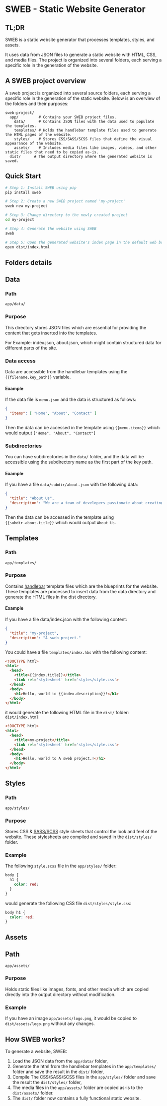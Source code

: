 # SWEB - Static Website Generator

## TL;DR

SWEB is a static website generator that processes templates, styles, and assets.


It uses data from JSON files to generate a static website with HTML, CSS, and media files. The project is organized into several folders, each serving a specific role in the generation of the website.

## A SWEB project overview

A sweb project is organized into several source folders, each serving a specific role in the generation of the static website.
Below is an overview of the folders and their purposes:

```
sweb-project/
  app/         # Contains your SWEB project files.
    data/      # Contains JSON files with the data used to populate the templates.
    templates/ # Holds the handlebar template files used to generate the HTML pages of the website.
    styles/    # Stores CSS/SASS/SCSS files that define the visual appearance of the website.
    assets/    # Includes media files like images, videos, and other static files that need to be copied as-is.
  dist/      # The output directory where the generated website is saved.
```

## Quick Start

```bash
# Step 1: Install SWEB using pip
pip install sweb

# Step 2: Create a new SWEB project named 'my-project'
sweb new my-project

# Step 3: Change directory to the newly created project
cd my-project

# Step 4: Generate the website using SWEB
sweb

# Step 5: Open the generated website's index page in the default web browser
open dist/index.html
```



## Folders details

## Data

### Path
```
app/data/
```

### Purpose

This directory stores JSON files which are essential for providing the content that gets inserted into the templates.

For Example: index.json, about.json, which might contain structured data for different parts of the site.

### Data access

Data are accessible from the handlebar templates using the `{{filename.key_path}}` variable.

#### Example
If the data file is `menu.json` and the data is structured as follows:

```json
{
  "items": [ "Home", "About", "Contact" ]
}
```
Then the data can be accessed in the template using `{{menu.items}}` which would output `["Home", "About", "Contact"]`

### Subdirectories

You can have subdirectories in the `data/` folder, and the data will be accessible using the subdirectory name as the first part of the key path.


#### Example
If you have a file `data/subdir/about.json` with the following data:
```json
{
  "title": "About Us",
  "description": "We are a team of developers passionate about creating amazing websites."
}
```
Then the data can be accessed in the template using `{{subdir.about.title}}` which would output `About Us`.


## Templates

### Path
```
app/templates/
```

### Purpose

Contains [handlebar](https://handlebarsjs.com/) template files which are the blueprints for the website. These templates are processed to insert data from the data directory and generate the HTML files in the dist directory.

#### Example

If you have a file data/index.json with the following content:
```json
{
  "title": "my-project",
  "description": "A sweb project."
}
```

You could have a file `templates/index.hbs` with the following content:
```html
<!DOCTYPE html>
<html>
  <head>
    <title>{{index.title}}</title>
    <link rel='stylesheet' href='styles/style.css'>
  </head>
  <body>
    <h1>Hello, world to {{index.description}}!</h1>
  </body>
</html>
```

it would generate the following HTML file in the `dist/` folder: `dist/index.html`
```html
<!DOCTYPE html>
<html>
  <head>
    <title>my-project</title>
    <link rel='stylesheet' href='styles/style.css'>
  </head>
  <body>
    <h1>Hello, world to A sweb project.!</h1>
  </body>
</html>
```



## Styles

### Path

```
app/styles/
```

### Purpose

Stores CSS & [SASS/SCSS](https://sass-lang.com/) style sheets that control the look and feel of the website. These stylesheets are compiled and saved in the `dist/styles/` folder.

### Example

The following `style.scss` file in the `app/styles/` folder:
```scss
body {
  h1 {
    color: red;
  }
}
```

would generate the following CSS file `dist/styles/style.css`:
```css
body h1 {
  color: red;
}
```

## Assets

## Path
```
app/assets/
```

### Purpose

Holds static files like images, fonts, and other media which are copied directly into the output directory without modification.

### Example

If you have an image `app/assets/logo.png`, it would be copied to `dist/assets/logo.png` without any changes.


## How SWEB works?

To generate a website, SWEB:
1. Load the JSON data from the `app/data/` folder,
2. Generate the html from the handlebar templates in the `app/templates/` folder and save the result in the `dist/` folder,
3. Compile The CSS/SASS/SCSS files in the `app/styles/` folder and save the result the `dist/styles/` folder,
4. The media files in the `app/assets/` folder are copied as-is to the `dist/assets/` folder.
5. The `dist/` folder now contains a fully functional static website.

